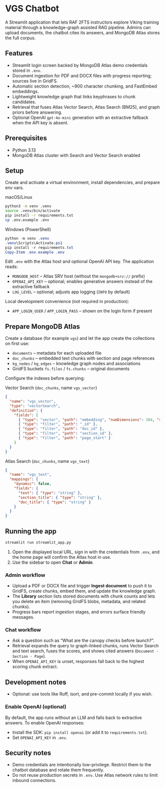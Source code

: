 # VGS Chatbot

A Streamlit application that lets RAF 2FTS instructors explore Viking training material through a knowledge-graph assisted RAG pipeline. Admins can upload documents, the chatbot cites its answers, and MongoDB Atlas stores the full corpus.

## Features

- Streamlit login screen backed by MongoDB Atlas demo credentials stored in `.env`.
- Document ingestion for PDF and DOCX files with progress reporting; sources live in GridFS.
- Automatic section detection, ~900 character chunking, and FastEmbed embeddings.
- Lightweight knowledge graph that links keyphrases to chunk candidates.
- Retrieval that fuses Atlas Vector Search, Atlas Search (BM25), and graph priors before answering.
- Optional OpenAI `gpt-4o-mini` generation with an extractive fallback when the API key is absent.

## Prerequisites

- Python 3.13
- MongoDB Atlas cluster with Search and Vector Search enabled

## Setup

Create and activate a virtual environment, install dependencies, and prepare env vars.

macOS/Linux

```bash
python3 -m venv .venv
source .venv/bin/activate
pip install -r requirements.txt
cp .env.example .env
```

Windows (PowerShell)

```powershell
python -m venv .venv
.venv\Scripts\Activate.ps1
pip install -r requirements.txt
Copy-Item .env.example .env
```

Edit `.env` with the Atlas host and optional OpenAI API key. The application reads:

- `MONGODB_HOST` – Atlas SRV host (without the `mongodb+srv://` prefix)
- `OPENAI_API_KEY` – optional; enables generative answers instead of the extractive fallback
- `LOG_LEVEL` – optional; adjusts app logging (`INFO` by default)

Local development convenience (not required in production):

- `APP_LOGIN_USER` / `APP_LOGIN_PASS` – shown on the login form if present

## Prepare MongoDB Atlas

Create a database (for example `vgs`) and let the app create the collections on first use:

- `documents` – metadata for each uploaded file
- `doc_chunks` – embedded text chunks with section and page references
- `kg_nodes` / `kg_edges` – knowledge graph nodes and associations
- GridFS buckets `fs.files` / `fs.chunks` – original documents

Configure the indexes before querying:

Vector Search (`doc_chunks`, name `vgs_vector`)

```json
{
  "name": "vgs_vector",
  "type": "vectorSearch",
  "definition": {
    "fields": [
      { "type": "vector", "path": "embedding", "numDimensions": 384, "similarity": "cosine" },
      { "type": "filter", "path": "_id" },
      { "type": "filter", "path": "doc_id" },
      { "type": "filter", "path": "section_id" },
      { "type": "filter", "path": "page_start" }
    ]
  }
}
```

Atlas Search (`doc_chunks`, name `vgs_text`)

```json
{
  "name": "vgs_text",
  "mappings": {
    "dynamic": false,
    "fields": {
      "text": { "type": "string" },
      "section_title": { "type": "string" },
      "doc_title": { "type": "string" }
    }
  }
}
```

## Running the app

```bash
streamlit run streamlit_app.py
```

1. Open the displayed local URL, sign in with the credentials from `.env`, and the home page will confirm the Atlas host in use.
2. Use the sidebar to open **Chat** or **Admin**.

### Admin workflow

- Upload a PDF or DOCX file and trigger **Ingest document** to push it to GridFS, create chunks, embed them, and update the knowledge graph.
- The **Library** section lists stored documents with chunk counts and lets you delete an item (removing GridFS blobs, metadata, and related chunks).
- Progress bars report ingestion stages, and errors surface friendly messages.

### Chat workflow

- Ask a question such as “What are the canopy checks before launch?”.
- Retrieval expands the query to graph-linked chunks, runs Vector Search and text search, fuses the scores, and shows cited answers (`Document · Section · Page`).
- When `OPENAI_API_KEY` is unset, responses fall back to the highest scoring chunk extract.

## Development notes

- Optional: use tools like Ruff, isort, and pre-commit locally if you wish.

### Enable OpenAI (optional)

By default, the app runs without an LLM and falls back to extractive answers. To enable OpenAI responses:

- Install the SDK: `pip install openai` (or add it to `requirements.txt`).
- Set `OPENAI_API_KEY` in `.env`.

## Security notes

- Demo credentials are intentionally low-privilege. Restrict them to the chatbot database and rotate them frequently.
- Do not reuse production secrets in `.env`. Use Atlas network rules to limit inbound connections.
